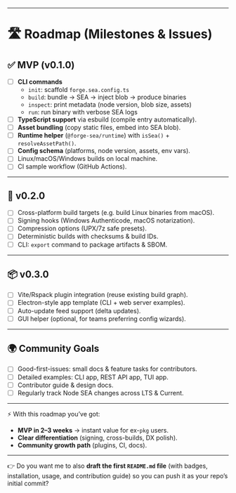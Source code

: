 
---

# 🛣️ Roadmap (Milestones & Issues)

## ✅ MVP (v0.1.0)
- [ ] **CLI commands**
  - `init`: scaffold `forge.sea.config.ts`
  - `build`: bundle → SEA → inject blob → produce binaries
  - `inspect`: print metadata (node version, blob size, assets)
  - `run`: run binary with verbose SEA logs
- [ ] **TypeScript support** via esbuild (compile entry automatically).
- [ ] **Asset bundling** (copy static files, embed into SEA blob).
- [ ] **Runtime helper** (`@forge-sea/runtime`) with `isSea()` + `resolveAssetPath()`.
- [ ] **Config schema** (platforms, node version, assets, env vars).
- [ ] Linux/macOS/Windows builds on local machine.
- [ ] CI sample workflow (GitHub Actions).

---

## 🚀 v0.2.0
- [ ] Cross-platform build targets (e.g. build Linux binaries from macOS).
- [ ] Signing hooks (Windows Authenticode, macOS notarization).
- [ ] Compression options (UPX/7z safe presets).
- [ ] Deterministic builds with checksums & build IDs.
- [ ] CLI: `export` command to package artifacts & SBOM.

---

## 📦 v0.3.0
- [ ] Vite/Rspack plugin integration (reuse existing build graph).
- [ ] Electron-style app template (CLI + web server examples).
- [ ] Auto-update feed support (delta updates).
- [ ] GUI helper (optional, for teams preferring config wizards).

---

## 🌍 Community Goals
- [ ] Good-first-issues: small docs & feature tasks for contributors.
- [ ] Detailed examples: CLI app, REST API app, TUI app.
- [ ] Contributor guide & design docs.
- [ ] Regularly track Node SEA changes across LTS & Current.

---

⚡️ With this roadmap you’ve got:
- **MVP in 2–3 weeks** → instant value for ex-`pkg` users.  
- **Clear differentiation** (signing, cross-builds, DX polish).  
- **Community growth path** (plugins, CI, docs).  

---

👉 Do you want me to also **draft the first `README.md` file** (with badges, installation, usage, and contribution guide) so you can push it as your repo’s initial commit?
